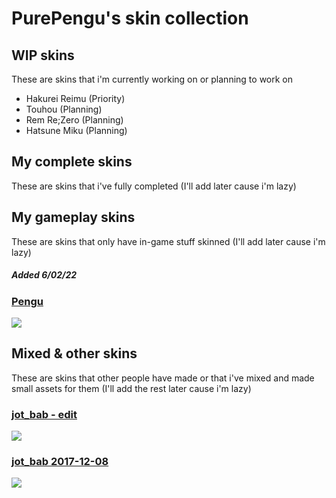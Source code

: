 # **PurePengu's skin collection**

## WIP skins
These are skins that i'm currently working on or planning to work on
- Hakurei Reimu (Priority)
- Touhou (Planning)
- Rem Re;Zero (Planning)
- Hatsune Miku (Planning)

## My complete skins
These are skins that i've fully completed (I'll add later cause i'm lazy)

## My gameplay skins
These are skins that only have in-game stuff skinned (I'll add later cause i'm lazy)
##### Added 6/02/22
### [**Pengu**](https://drive.google.com/u/0/uc?id=1yVlgopfOvTsD-PMhUtsjtfKi-a7fxJC8&export=download)
![](https://user-images.githubusercontent.com/76111977/152647508-d074c329-001b-4269-8d3d-b54cfe2f44a9.png)

## Mixed & other skins
These are skins that other people have made or that i've mixed and made small assets for them (I'll add the rest later cause i'm lazy)
### [**jot_bab - edit**](https://drive.google.com/u/0/uc?export=download&confirm=-UD9&id=1cyM3STiL_zw95Raskcdv52zrmItQ-lQY)
![](https://user-images.githubusercontent.com/76111977/148859844-8d54b1b5-ae97-47e8-824d-8068936ada11.png)

### [**jot_bab 2017-12-08**](https://circle-people.com/wp-content/Skins/Jot_bab/jot_bab%202017-12-08.osk)
![](https://user-images.githubusercontent.com/76111977/148711678-f679029e-ac27-4060-8041-fcf7f7dda4ec.png)
